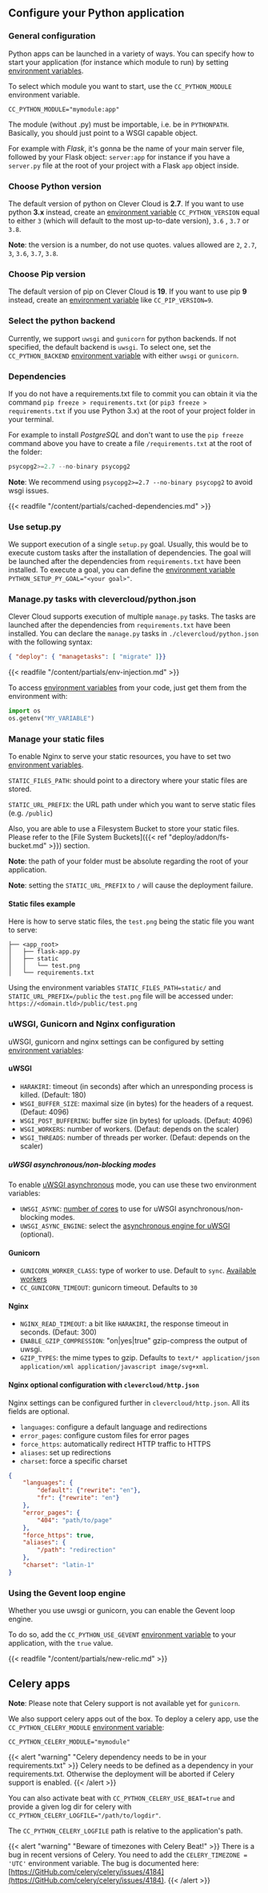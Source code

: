 ## Configure your Python application
### General configuration

Python apps can be launched in a variety of ways. You can specify how to start your application (for instance which module to run) by setting [environment variables](#setting-up-environment-variables-on-clever-cloud).

To select which module you want to start, use the `CC_PYTHON_MODULE` environment variable.

```
CC_PYTHON_MODULE="mymodule:app"
```

The module (without .py) must be importable, i.e. be in `PYTHONPATH`. Basically, you should just point to a WSGI capable object.

For example with *Flask*, it's gonna be the name of your main server file, followed by your Flask object: `server:app` for instance if you have a `server.py` file at the root of your project with a Flask `app` object inside.

### Choose Python version

The default version of python on Clever Cloud is **2.7**. If you want to use python **3.x** instead, create an [environment variable](#setting-up-environment-variables-on-clever-cloud) `CC_PYTHON_VERSION` equal to either `3` (which will default to the most up-to-date version), `3.6` , `3.7` or `3.8`.

**Note**: the version is a number, do not use quotes. values allowed are `2`, `2.7`, `3`, `3.6`, `3.7`, `3.8`.

### Choose Pip version

The default version of pip on Clever Cloud is **19**.
If you want to use pip **9** instead, create an [environment variable](#setting-up-environment-variables-on-clever-cloud) like `CC_PIP_VERSION=9`.

### Select the python backend

Currently, we support `uwsgi` and `gunicorn` for python backends. If not specified, the default backend is `uwsgi`.
To select one, set the `CC_PYTHON_BACKEND` [environment variable](#setting-up-environment-variables-on-clever-cloud) with either `uwsgi` or `gunicorn`.

### Dependencies

If you do not have a requirements.txt file to commit you can obtain it via the command `pip freeze > requirements.txt` (or `pip3 freeze > requirements.txt` if you use Python 3.x) at the root of your project folder in your terminal.

For example to install *PostgreSQL* and don't want to use the `pip freeze` command above you have to create a file `/requirements.txt` at the root of the folder:

```javascript
psycopg2>=2.7 --no-binary psycopg2
```
**Note**: We recommend using `psycopg2>=2.7 --no-binary psycopg2` to avoid wsgi issues.

{{< readfile "/content/partials/cached-dependencies.md" >}}

### Use setup.py

We support execution of a single `setup.py` goal. Usually, this would be to execute custom tasks after
the installation of dependencies. The goal will be launched after the dependencies from `requirements.txt` have been installed.
To execute a goal, you can define the [environment variable](#setting-up-environment-variables-on-clever-cloud) `PYTHON_SETUP_PY_GOAL="<your goal>"`.

### Manage.py tasks with clevercloud/python.json

Clever Cloud supports execution of multiple `manage.py` tasks. The tasks are launched after the dependencies from `requirements.txt` have been installed.
You can declare the `manage.py` tasks in `./clevercloud/python.json` with the following syntax:
```json
{ "deploy": { "managetasks": [ "migrate" ]}}
```

{{< readfile "/content/partials/env-injection.md" >}}

To access [environment variables](#setting-up-environment-variables-on-clever-cloud) from your code, just get them from the environment with:
```python
import os
os.getenv("MY_VARIABLE")
```

### Manage your static files

To enable Nginx to serve your static resources, you have to set two [environment variables](#setting-up-environment-variables-on-clever-cloud).

`STATIC_FILES_PATH`: should point to a directory where your static files are stored.

`STATIC_URL_PREFIX`: the URL path under which you want to serve static files (e.g. `/public`)

Also, you are able to use a Filesystem Bucket to store your static files. Please refer to the
[File System Buckets]({{< ref "deploy/addon/fs-bucket.md" >}}) section.

**Note**: the path of your folder must be absolute regarding the root of your application.

**Note**: setting the `STATIC_URL_PREFIX` to `/` will cause the deployment failure.

#### Static files example

Here is how to serve static files, the `test.png` being the static file you want to serve:
```
├── <app_root>
│   ├── flask-app.py
│   ├── static
│   │   └── test.png
│   └── requirements.txt
```

Using the environment variables `STATIC_FILES_PATH=static/` and `STATIC_URL_PREFIX=/public` the `test.png` file will be accessed under: `https://<domain.tld>/public/test.png`

### uWSGI, Gunicorn and Nginx configuration

uWSGI, gunicorn and nginx settings can be configured by setting [environment variables](#setting-up-environment-variables-on-clever-cloud):

#### uWSGI

 - `HARAKIRI`: timeout (in seconds) after which an unresponding process is killed. (Default: 180)
 - `WSGI_BUFFER_SIZE`: maximal size (in bytes) for the headers of a request. (Defaut: 4096)
 - `WSGI_POST_BUFFERING`: buffer size (in bytes) for uploads. (Defaut: 4096)
 - `WSGI_WORKERS`: number of workers. (Defaut: depends on the scaler)
 - `WSGI_THREADS`: number of threads per worker. (Defaut: depends on the scaler)

##### uWSGI asynchronous/non-blocking modes

To enable [uWSGI asynchronous](https://uwsgi-docs.readthedocs.io/en/latest/Async.html) mode, you can use these two environment variables:

 - `UWSGI_ASYNC`: [number of cores](https://uwsgi-docs.readthedocs.io/en/latest/Async.html#async-switches) to use for uWSGI asynchronous/non-blocking modes.
 - `UWSGI_ASYNC_ENGINE`: select the [asynchronous engine for uWSGI](https://uwsgi-docs.readthedocs.io/en/latest/Async.html#suspend-resume-engines) (optional).

#### Gunicorn

 - `GUNICORN_WORKER_CLASS`: type of worker to use. Default to `sync`. [Available workers](https://docs.gunicorn.org/en/stable/settings.html#worker-class)
 - `CC_GUNICORN_TIMEOUT`: gunicorn timeout. Defaults to `30`

#### Nginx

 - `NGINX_READ_TIMEOUT`: a bit like `HARAKIRI`, the response timeout in seconds. (Defaut: 300)
 - `ENABLE_GZIP_COMPRESSION`: "on|yes|true" gzip-compress the output of uwsgi.
 - `GZIP_TYPES`: the mime types to gzip. Defaults to `text/* application/json application/xml application/javascript image/svg+xml`.

#### Nginx optional configuration with `clevercloud/http.json`

Nginx settings can be configured further in `clevercloud/http.json`. All its fields are optional.

 - `languages`: configure a default language and redirections
 - `error_pages`: configure custom files for error pages
 - `force_https`: automatically redirect HTTP traffic to HTTPS
 - `aliases`: set up redirections
 - `charset`: force a specific charset

```json
{
    "languages": {
        "default": {"rewrite": "en"},
        "fr": {"rewrite": "en"}
    },
    "error_pages": {
        "404": "path/to/page"
    },
    "force_https": true,
    "aliases": {
        "/path": "redirection"
    },
    "charset": "latin-1"
}
```

### Using the Gevent loop engine

Whether you use uwsgi or gunicorn, you can enable the Gevent loop engine.

To do so, add the `CC_PYTHON_USE_GEVENT` [environment variable](#setting-up-environment-variables-on-clever-cloud) to your application, with the `true` value.

{{< readfile "/content/partials/new-relic.md" >}}

## Celery apps

**Note**: Please note that Celery support is not available yet for `gunicorn`.

We also support celery apps out of the box. To deploy a celery app, use the
`CC_PYTHON_CELERY_MODULE` [environment variable](#setting-up-environment-variables-on-clever-cloud):

```
CC_PYTHON_CELERY_MODULE="mymodule"
```
{{< alert "warning" "Celery dependency needs to be in your requirements.txt" >}}
    Celery needs to be defined as a dependency in your requirements.txt. Otherwise the deployment will be aborted if Celery support is enabled.
{{< /alert >}}


You can also activate beat with `CC_PYTHON_CELERY_USE_BEAT=true` and provide a given log
dir for celery with `CC_PYTHON_CELERY_LOGFILE="/path/to/logdir"`.

The `CC_PYTHON_CELERY_LOGFILE` path is relative to the application's path.

{{< alert "warning" "Beware of timezones with Celery Beat!" >}}
   There is a bug in recent versions of Celery. You need to add the `CELERY_TIMEZONE = 'UTC'` environment variable. The bug is documented here: [https://GitHub.com/celery/celery/issues/4184](https://GitHub.com/celery/celery/issues/4184).
{{< /alert >}}